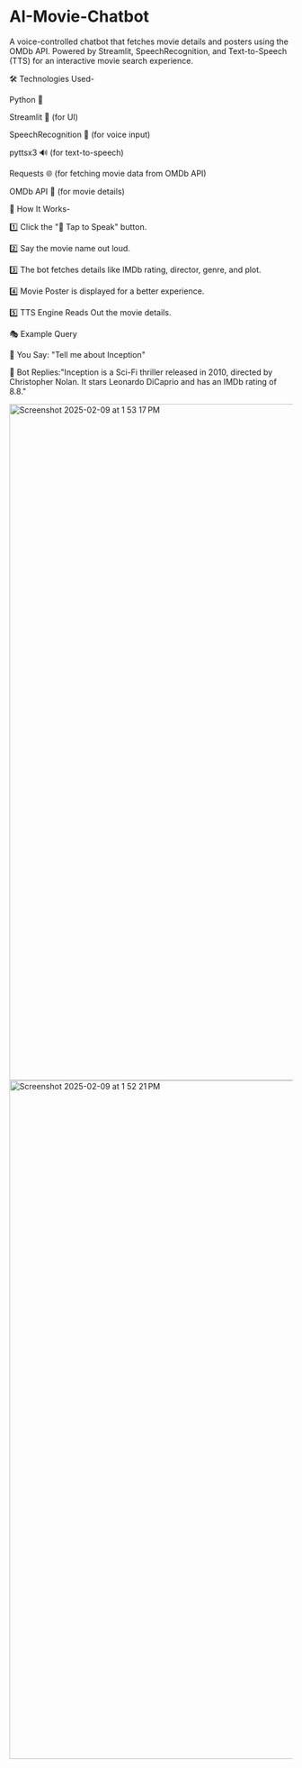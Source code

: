 # AI-Movie-Chatbot
A voice-controlled chatbot that fetches movie details and posters using the OMDb API. Powered by Streamlit, SpeechRecognition, and Text-to-Speech (TTS) for an interactive movie search experience.

🛠️ Technologies Used-

Python 🐍

Streamlit 🎨 (for UI)

SpeechRecognition 🎤 (for voice input)

pyttsx3 🔊 (for text-to-speech)

Requests 🌐 (for fetching movie data from OMDb API)

OMDb API 🎥 (for movie details)


🤖 How It Works-

1️⃣ Click the "🎤 Tap to Speak" button.

2️⃣ Say the movie name out loud.

3️⃣ The bot fetches details like IMDb rating, director, genre, and plot.

4️⃣ Movie Poster is displayed for a better experience.

5️⃣ TTS Engine Reads Out the movie details.


🎭 Example Query

🔹 You Say: "Tell me about Inception"

🔹 Bot Replies:"Inception is a Sci-Fi thriller released in 2010, directed by Christopher Nolan. It stars Leonardo DiCaprio and has an IMDb rating of 8.8."


<img width="1201" alt="Screenshot 2025-02-09 at 1 53 17 PM" src="https://github.com/user-attachments/assets/419f46ab-e687-4f92-9729-dc9a1c9597d6" />


<img width="1205" alt="Screenshot 2025-02-09 at 1 52 21 PM" src="https://github.com/user-attachments/assets/21b5f111-4b59-4033-a7de-91d9ea494edd" />


